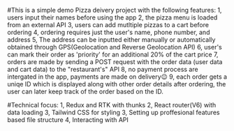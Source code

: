 #This is a simple demo Pizza deivery project with the following features:
1, users input their names before using the app
2, the pizza menu is loaded from an external API
3, users can add mutltiple pizzas to a cart before ordering
4, ordering requires just the user's name, phone number, and address
5, The address can be inputted either manually or automatically obtained through GPS(Geolocation and Reverse Geolocation API)
6, user's can mark their order as 'priority' for an additional 20% of the cart price
7, orders are made by sending a POST request with the order data (user data and cart data) to the "restaurant's" API
8, no payment process are intergated in the app, payments are made on delivery😉
9, each order gets a uniqe ID which is displayed along with other order details after ordering, the user can later keep track of the order based on the ID.

#Technical focus:
1, Redux and RTK with thunks
2, React router(V6) with data loading
3, Tailwind CSS for styling
3, Setting up proffesional features based file structure
4, Interacting with API
